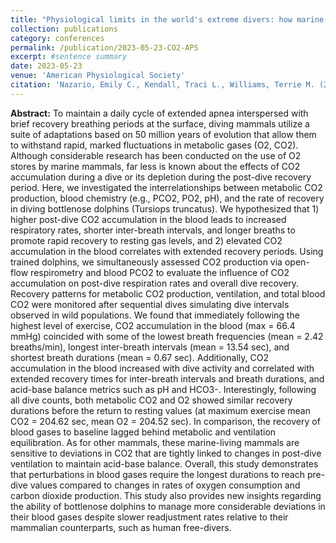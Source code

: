 ```yaml
---
title: "Physiological limits in the world's extreme divers: how marine mammals manage CO2 accumulation and its effects on dive recovery"
collection: publications
category: conferences
permalink: /publication/2023-05-23-CO2-APS
excerpt: #sentence summary
date: 2023-05-23
venue: 'American Physiological Society'
citation: 'Nazario, Emily C., Kendall, Traci L., Williams, Terrie M. (2023). &quot;Physiological limits in the world&aposs extreme divers: how marine mammals manage CO2 accumulation and its effects on dive recovery.&quot; <i>American Physiological Society</i>. 38(S1), 5728622.'
---
```


<b>Abstract:</b> To maintain a daily cycle of extended apnea interspersed with brief recovery breathing periods at the surface, diving mammals utilize a suite of adaptations based on 50 million years of evolution that allow them to withstand rapid, marked fluctuations in metabolic gases (O2, CO2). Although considerable research has been conducted on the use of O2 stores by marine mammals, far less is known about the effects of CO2 accumulation during a dive or its depletion during the post-dive recovery period. Here, we investigated the interrelationships between metabolic CO2 production, blood chemistry (e.g., PCO2, PO2, pH), and the rate of recovery in diving bottlenose dolphins (Tursiops truncatus). We hypothesized that 1) higher post-dive CO2 accumulation in the blood leads to increased respiratory rates, shorter inter-breath intervals, and longer breaths to promote rapid recovery to resting gas levels, and 2) elevated CO2 accumulation in the blood correlates with extended recovery periods. Using trained dolphins, we simultaneously assessed CO2 production via open-flow respirometry and blood PCO2 to evaluate the influence of CO2 accumulation on post-dive respiration rates and overall dive recovery. Recovery patterns for metabolic CO2 production, ventilation, and total blood CO2 were monitored after sequential dives simulating dive intervals observed in wild populations. We found that immediately following the highest level of exercise, CO2 accumulation in the blood (max = 66.4 mmHg) coincided with some of the lowest breath frequencies (mean = 2.42 breaths/min), longest inter-breath intervals (mean = 13.54 sec), and shortest breath durations (mean = 0.67 sec). Additionally, CO2 accumulation in the blood increased with dive activity and correlated with extended recovery times for inter-breath intervals and breath durations, and acid-base balance metrics such as pH and HCO3-. Interestingly, following all dive counts, both metabolic CO2 and O2 showed similar recovery durations before the return to resting values (at maximum exercise mean CO2 = 204.62 sec, mean O2 = 204.52 sec). In comparison, the recovery of blood gases to baseline lagged behind metabolic and ventilation equilibration. As for other mammals, these marine-living mammals are sensitive to deviations in CO2 that are tightly linked to changes in post-dive ventilation to maintain acid-base balance. Overall, this study demonstrates that perturbations in blood gases require the longest durations to reach pre-dive values compared to changes in rates of oxygen consumption and carbon dioxide production. This study also provides new insights regarding the ability of bottlenose dolphins to manage more considerable deviations in their blood gases despite slower readjustment rates relative to their mammalian counterparts, such as human free-divers.
